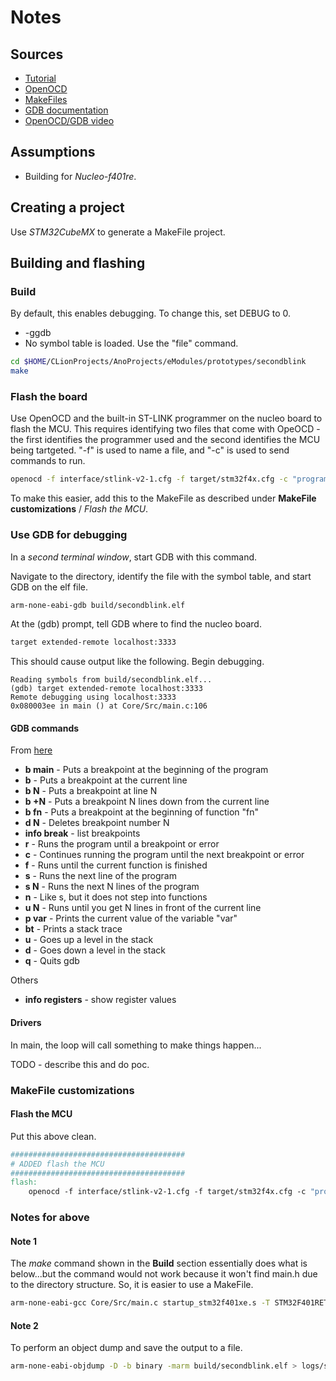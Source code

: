 # Notes

## Sources

- [Tutorial](https://kleinembedded.com/stm32-without-cubeide-part-1-the-bare-necessities/)
- [OpenOCD](https://openocd.org/doc/html/General-Commands.html)
- [MakeFiles](https://makefiletutorial.com)
- [GDB documentation](http://www.gnu.org/software/gdb/documentation/)
- [OpenOCD/GDB video](https://youtu.be/_1u7IOnivnM?si=yJdMDhAKt9oFQ0SB)

## Assumptions

- Building for _Nucleo-f401re_.

## Creating a project

Use _STM32CubeMX_ to generate a MakeFile project.

## Building and flashing

### Build

By default, this enables debugging. To change this, set DEBUG to 0.

* -ggdb
* No symbol table is loaded. Use the "file" command.

```zsh
cd $HOME/CLionProjects/AnoProjects/eModules/prototypes/secondblink
make
```

### Flash the board

Use OpenOCD and the built-in ST-LINK programmer on the nucleo board to flash the MCU. This requires identifying two files that come with OpeOCD - the first identifies the programmer used and the second identifies the MCU being tartgeted. "-f" is used to name a file, and "-c" is used to send commands to run.

```zsh
openocd -f interface/stlink-v2-1.cfg -f target/stm32f4x.cfg -c "program build/secondblink.elf verify reset"
```

To make this easier, add this to the MakeFile as described under __MakeFile customizations__ / _Flash the MCU_.

### Use GDB for debugging

In a _second terminal window_, start GDB with this command.

Navigate to the directory, identify the file with the symbol table, and start GDB on the elf file.

```zsh
arm-none-eabi-gdb build/secondblink.elf
```

At the (gdb) prompt, tell GDB where to find the nucleo board.

```zsh
target extended-remote localhost:3333
```

This should cause output like the following. Begin debugging.

    Reading symbols from build/secondblink.elf...
    (gdb) target extended-remote localhost:3333
    Remote debugging using localhost:3333
    0x080003ee in main () at Core/Src/main.c:106

#### GDB commands

From [here](https://www.tutorialspoint.com/gnu_debugger/gdb_commands.htm)

* __b main__ - Puts a breakpoint at the beginning of the program
* __b__ - Puts a breakpoint at the current line
* __b N__ - Puts a breakpoint at line N
* __b +N__ - Puts a breakpoint N lines down from the current line
* __b fn__ - Puts a breakpoint at the beginning of function "fn"
* __d N__ - Deletes breakpoint number N
* __info break__ - list breakpoints
* __r__ - Runs the program until a breakpoint or error
* __c__ - Continues running the program until the next breakpoint or error
* __f__ - Runs until the current function is finished
* __s__ - Runs the next line of the program
* __s N__ - Runs the next N lines of the program
* __n__ - Like s, but it does not step into functions
* __u N__ - Runs until you get N lines in front of the current line
* __p var__ - Prints the current value of the variable "var"
* __bt__ - Prints a stack trace
* __u__ - Goes up a level in the stack
* __d__ - Goes down a level in the stack
* __q__ - Quits gdb

Others

* __info registers__ - show register values

#### Drivers

In main, the loop will call something to make things happen...

TODO - describe this and do poc.


### MakeFile customizations

#### Flash the MCU

Put this above clean.

```makefile
#######################################
# ADDED flash the MCU
#######################################
flash:
    openocd -f interface/stlink-v2-1.cfg -f target/stm32f4x.cfg -c "program build/secondblink.elf verify reset"
```

### Notes for above

#### Note 1

The _make_ command shown in the __Build__ section essentially does what is below...but the command would not work because it won't find main.h due to the directory structure. So, it is easier to use a MakeFile.

```zsh
arm-none-eabi-gcc Core/Src/main.c startup_stm32f401xe.s -T STM32F401RETx_FLASH.ld -o secondblink.elf -mcpu=cortex-m4 -mthumb -nostdlib
```

#### Note 2

To perform an object dump and save the output to a file.

```zsh
arm-none-eabi-objdump -D -b binary -marm build/secondblink.elf > logs/secondblink
```


